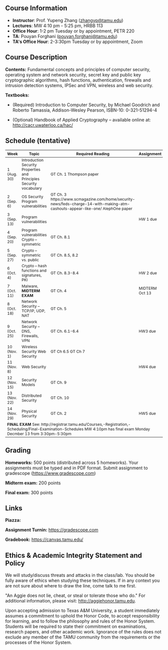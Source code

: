 ## Course Information
- **Instructor**: Prof. Yupeng Zhang (zhangyp@tamu.edu)
- **Lectures**: MW 4:10 pm - 5:25 pm, HRBB 113
- **Office Hour**: 1-2 pm Tuesday or by appointment, PETR 220
- **TA**: Pouyan Forghani  (pouyan.forghani@tamu.edu)
- **TA's Office Hour**: 2-3:30pm Tuesday or by appointment, Zoom


## Course Description
**Contents:** Fundamental concepts and principles of computer security, operating system and network security, secret key and public key cryptographic algorithms, hash functions, authentication, firewalls and intrusion detection systems, IPSec and VPN, wireless and web security. 


**Textbooks:**
- (Required) Introduction to Computer Security, by Michael Goodrich and Roberto Tamassia, Addison-Wesley Pearson, ISBN-10: 0-321-51294-4

- (Optional) Handbook of Applied Cryptography – available online at: http://cacr.uwaterloo.ca/hac/



## Schedule (tentative)

<table style="table-layout: fixed; font-size: 88%;">
  <thead>
    <tr>
      <th style="width: 25%;"> Week </th>
      <th style="width: 47%;"> Topic </th>
      <th style="width: 30%;"> Required Reading</th>
      <th style="width: 30%;"> Assignment </th>
    </tr>
  </thead>
  
  <tbody>
    <tr>
      <td>1 (Aug. 30)   </td>
      <td>Introduction Security Properties and Principles Security vocabulary </td>
      <td>GT Ch. 1 Thompson paper </td>
      <td></td>
    </tr>
    <tr>
      <td>2 (Sep. 6)   </td>
      <td>OS Security Program vulnerabilities </td>
      <td>GT Ch. 3 https://www.scmagazine.com/home/security-news/feds-charge-14-with-making-atm-cashouts-appear-like-one/
AlephOne paper </td>
      <td></td>
    </tr>
    <tr>
      <td>3 (Sep. 13)   </td>
      <td>Program vulnerabilities </td>
      <td></td>
      <td>HW 1 due</td>
    </tr>
    <tr>
      <td>4 (Sep. 20)   </td>
      <td>Program vulnerabilities Crypto – symmetric</td>
      <td>GT Ch. 8.1 </td>
      <td></td>
    </tr>
    <tr>
      <td>5 (Sep. 27)   </td>
      <td>Crypto – symmetric vs. public </td>
      <td>GT Ch. 8.5, 8.2 </td>
      <td></td>
    </tr> 
    <tr>
      <td>6 (Oct. 4)   </td>
      <td>Crypto – hash functions and signatures, PKI </td>
      <td>GT Ch. 8.3-8.4 </td>
      <td>HW 2 due</td>
    </tr>
    <tr>
      <td>7 (Oct. 11)   </td>
      <td>Malware, <b>MIDTERM EXAM</b> </td>
      <td>GT Ch. 4 </td>
      <td>MIDTERM Oct 13</td>
    </tr>
    <tr>
      <td>8 (Oct. 18)   </td>
      <td>Network Security – TCP/IP, UDP, NAT </td>
      <td>GT Ch. 5 </td>
      <td></td>
    </tr>
    <tr>
      <td>9 (Oct. 25)   </td>
      <td>Network Security – DNS, Firewalls, VPN </td>
      <td>GT Ch. 6.1-6.4 </td>
      <td>HW3 due</td>
    </tr>
     <tr>
      <td>10 (Nov. 1)   </td>
      <td>Wireless Security Web Security </td>
      <td>GT Ch 6.5 GT Ch 7 </td>
      <td></td>
    </tr> 
    <tr>
      <td>11 (Nov. 8)   </td>
      <td>Web Security </td>
      <td></td>
      <td>HW4 due</td>
    </tr>
    <tr>
      <td>12 (Nov. 15)   </td>
      <td>Security Models </td>
      <td>GT Ch. 9 </td>
      <td></td>
    </tr>
    <tr>
      <td>13 (Nov. 22)   </td>
      <td>Distributed Security </td>
      <td>GT Ch. 10 </td>
      <td></td>
    </tr>
    <tr>
      <td>14 (Nov. 29)   </td>
      <td>Physical Security </td>
      <td>GT Ch. 2 </td>
      <td>HW5 due</td>
    </tr> 
    <tr>
      <td colspan="4"><b>FINAL EXAM</b> See: http://registrar.tamu.edu/Courses,-Registration,-Scheduling/Final-Examination-Schedules
MW 4:10pm has final exam Monday Decmber 13 from 3:30pm-5:30pm</td>
    </tr>
  </tbody>

</table>

## Grading
**Homeworks:** 500 points (distributed across 5 homeworks). Your assignments must be typed and in PDF format. Submit assignment to gradescope (https://www.gradescope.com)

**Midterm exam:** 200 points

**Final exam:** 300 points

## Links
**Piazza:** 

**Assignment Turnin:** https://gradescope.com

**Gradebook:** https://canvas.tamu.edu/


## Ethics & Academic Integrity Statement and Policy
We will study/discuss threats and attacks in the class/lab. You should be fully aware of ethics when studying these techniques. If in any context you are not sure about where to draw the line, come talk to me first.

"An Aggie does not lie, cheat, or steal or tolerate those who do." For additional information, please visit: http://aggiehonor.tamu.edu.  

Upon accepting admission to Texas A&M University, a student immediately assumes a commitment to uphold the Honor Code, to accept responsibility for learning, and to follow the philosophy and rules of the Honor System. Students will be required to state their commitment on examinations, research papers, and other academic work. Ignorance of the rules does not exclude any member of the TAMU community from the requirements or the processes of the Honor System.

